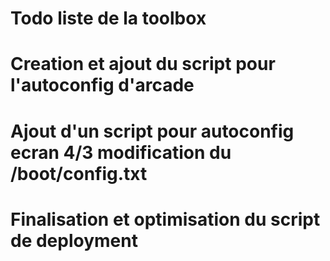 # Todo liste de la toolbox

# Creation et ajout du script pour l'autoconfig d'arcade
# Ajout d'un script pour autoconfig ecran 4/3 modification du /boot/config.txt
# Finalisation et optimisation du script de deployment
